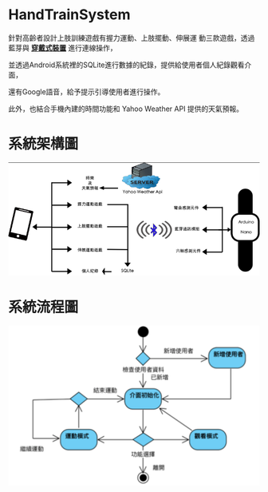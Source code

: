 # HandTrainSystem

針對高齡者設計上肢訓練遊戲有握力運動、上肢擺動、伸展運 動三款遊戲，透過藍芽與 [**穿戴式裝置**](https://github.com/percyku/MyTrainningSystem/tree/master) 進行連線操作，

並透過Android系統裡的SQLite進行數據的紀錄，提供給使用者個人紀錄觀看介面，

還有Google語音，給予提示引導使用者進行操作。

此外，也結合手機內建的時間功能和 Yahoo Weather API 提供的天氣預報。

# 系統架構圖

  [<img src="images/系統架構圖.png">](https://github.com/percyku/HandTrainSystem2/blob/master/images/系統架構圖.png)

# 系統流程圖

  [<img src="images/系統流程圖.png">](https://github.com/percyku/HandTrainSystem2/blob/master/images/系統流程圖.png)

